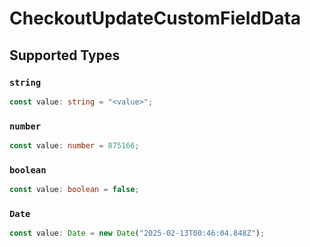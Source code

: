 # CheckoutUpdateCustomFieldData


## Supported Types

### `string`

```typescript
const value: string = "<value>";
```

### `number`

```typescript
const value: number = 875166;
```

### `boolean`

```typescript
const value: boolean = false;
```

### `Date`

```typescript
const value: Date = new Date("2025-02-13T00:46:04.848Z");
```

